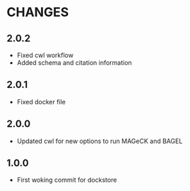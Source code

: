 # CHANGES

## 2.0.2
* Fixed cwl workflow
* Added schema and citation information
## 2.0.1
 * Fixed docker file
## 2.0.0
 * Updated cwl for new options to run MAGeCK and BAGEL
## 1.0.0
 * First woking commit for dockstore
